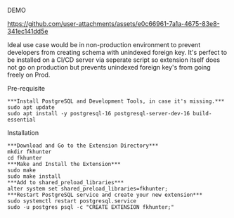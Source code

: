 DEMO

https://github.com/user-attachments/assets/e0c66961-7a1a-4675-83e8-341ec141dd5e



Ideal use case would be in non-production environment to prevent developers from creating schema with unindexed foreign key. It's perfect to be installed on a CI/CD server via seperate script so extension itself does not go on production but prevents unindexed foreign key's from going freely on Prod.



Pre-requisite 
```
***Install PostgreSQL and Development Tools, in case it's missing.***
sudo apt update
sudo apt install -y postgresql-16 postgresql-server-dev-16 build-essential
```

Installation
```
***Download and Go to the Extension Directory***
mkdir fkhunter
cd fkhunter
***Make and Install the Extension***
sudo make
sudo make install
***Add to shared_preload_libraries***
alter system set shared_preload_libraries=fkhunter;
***Restart PostgreSQL service and create your new extension***
sudo systemctl restart postgresql.service
sudo -u postgres psql -c "CREATE EXTENSION fkhunter;"
```


